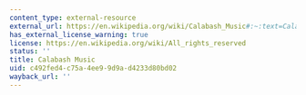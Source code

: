 ```yaml
---
content_type: external-resource
external_url: https://en.wikipedia.org/wiki/Calabash_Music#:~:text=Calabash%20Music%20was%20an%20online,the%20music%20service%20in%202012.
has_external_license_warning: true
license: https://en.wikipedia.org/wiki/All_rights_reserved
status: ''
title: Calabash Music
uid: c492fed4-c75a-4ee9-9d9a-d4233d80bd02
wayback_url: ''
---
```

